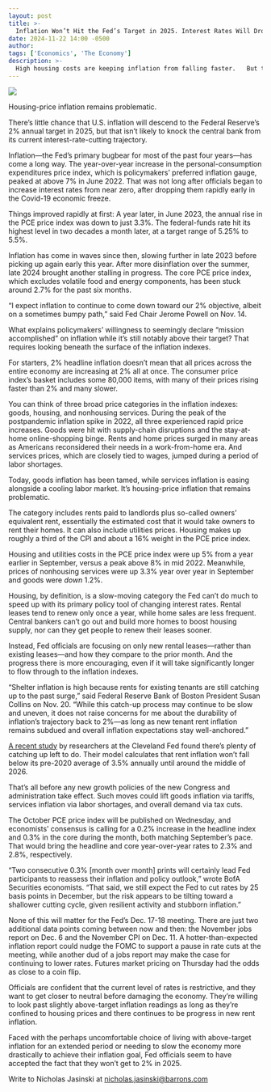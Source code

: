 ```yaml
---
layout: post
title: >-
  Inflation Won’t Hit the Fed’s Target in 2025. Interest Rates Will Drop Anyway.
date: 2024-11-22 14:00 -0500
author: 
tags: ['Economics', 'The Economy']
description: >-
  High housing costs are keeping inflation from falling faster.   But there’s still a case for cutting rates.
---
```





 


 








![](https://images.barrons.com/im-59951045?width=548&height=365)


Housing-price inflation remains problematic.






There’s little chance that U.S. inflation will descend to the Federal Reserve’s 2% annual target in 2025, but that isn’t likely to knock the central bank from its current interest-rate-cutting trajectory. 


Inflation—the Fed’s primary bugbear for most of the past four years—has come a long way. The year-over-year increase in the personal-consumption expenditures price index, which is policymakers’ preferred inflation gauge, peaked at above 7% in June 2022. That was not long after officials began to increase interest rates from near zero, after dropping them rapidly early in the Covid-19 economic freeze.


 Things improved rapidly at first: A year later, in June 2023, the annual rise in the PCE price index was down to just 3.3%. The federal-funds rate hit its highest level in two decades a month later, at a target range of 5.25% to 5.5%.


Inflation has come in waves since then, slowing further in late 2023 before picking up again early this year. After more disinflation over the summer, late 2024 brought another stalling in progress. The core PCE price index, which excludes volatile food and energy components, has been stuck around 2.7% for the past six months.


“I expect inflation to continue to come down toward our 2% objective, albeit on a sometimes bumpy path,” said Fed Chair Jerome Powell on Nov. 14.


What explains policymakers’ willingness to seemingly declare “mission accomplished” on inflation while it’s still notably above their target? That requires looking beneath the surface of the inflation indexes.


For starters, 2% headline inflation doesn’t mean that all prices across the entire economy are increasing at 2% all at once. The consumer price index’s basket includes some 80,000 items, with many of their prices rising faster than 2% and many slower.





You can think of three broad price categories in the inflation indexes: goods, housing, and nonhousing services. During the peak of the postpandemic inflation spike in 2022, all three experienced rapid price increases. Goods were hit with supply-chain disruptions and the stay-at-home online-shopping binge. Rents and home prices surged in many areas as Americans reconsidered their needs in a work-from-home era. And services prices, which are closely tied to wages, jumped during a period of labor shortages.


Today, goods inflation has been tamed, while services inflation is easing alongside a cooling labor market. It’s housing-price inflation that remains problematic.


The category includes rents paid to landlords plus so-called owners’ equivalent rent, essentially the estimated cost that it would take owners to rent their homes. It can also include utilities prices. Housing makes up roughly a third of the CPI and about a 16% weight in the PCE price index.


Housing and utilities costs in the PCE price index were up 5% from a year earlier in September, versus a peak above 8% in mid 2022. Meanwhile, prices of nonhousing services were up 3.3% year over year in September and goods were
*down*
1.2%.






Housing, by definition, is a slow-moving category the Fed can’t do much to speed up with its primary policy tool of changing interest rates. Rental leases tend to renew only once a year, while home sales are less frequent. Central bankers can’t go out and build more homes to boost housing supply, nor can they get people to renew their leases sooner.


Instead, Fed officials are focusing on only new rental leases—rather than existing leases—and how they compare to the prior month. And the progress there is more encouraging, even if it will take significantly longer to flow through to the inflation indexes.


“Shelter inflation is high because rents for existing tenants are still catching up to the past surge,” said Federal Reserve Bank of Boston President Susan Collins on Nov. 20. “While this catch-up process may continue to be slow and uneven, it does not raise concerns for me about the durability of inflation’s trajectory back to 2%—as long as new tenant rent inflation remains subdued and overall inflation expectations stay well-anchored.”


[A recent study](https://www.clevelandfed.org/publications/economic-commentary/ec-202417-new-tenant-rent-passthrough-and-future-of-rent-inflation?utm_campaign=ClevelandFedDigest&utm_medium=email&_hsenc=p2ANqtz-9L4dtPK4Z-Xo1q4nOGY-yAceSg2e8oCb323PB1NldWjdFBRLfB1C3kYN3Wym4gAjytdI0ckJQ2D0S-BQITtWnIyf69NbNd3ANH2mazt2WDrAra7Q8&_hsmi=334502119&utm_source=cfd&mod=article_inline)
by researchers at the Cleveland Fed found there’s plenty of catching up left to do. Their model calculates that rent inflation won’t fall below its pre-2020 average of 3.5% annually until around the middle of 2026.


That’s all before any new growth policies of the new Congress and administration take effect. Such moves could lift goods inflation via tariffs, services inflation via labor shortages, and overall demand via tax cuts.


The October PCE price index will be published on Wednesday, and economists’ consensus is calling for a 0.2% increase in the headline index and 0.3% in the core during the month, both matching September’s pace. That would bring the headline and core year-over-year rates to 2.3% and 2.8%, respectively.


“Two consecutive 0.3% [month over month] prints will certainly lead Fed participants to reassess their inflation and policy outlook,” wrote BofA Securities economists. “That said, we still expect the Fed to cut rates by 25 basis points in December, but the risk appears to be tilting toward a shallower cutting cycle, given resilient activity and stubborn inflation.”


None of this will matter for the Fed’s Dec. 17-18 meeting. There are just two additional data points coming between now and then: the November jobs report on Dec. 6 and the November CPI on Dec. 11. A hotter-than-expected inflation report could nudge the FOMC to support a pause in rate cuts at the meeting, while another dud of a jobs report may make the case for continuing to lower rates. Futures market pricing on Thursday had the odds as close to a coin flip.


Officials are confident that the current level of rates is restrictive, and they want to get closer to neutral before damaging the economy. They’re willing to look past slightly above-target inflation readings as long as they’re confined to housing prices and there continues to be progress in new rent inflation.


Faced with the perhaps uncomfortable choice of living with above-target inflation for an extended period or needing to slow the economy more drastically to achieve their inflation goal, Fed officials seem to have accepted the fact that they won’t get to 2% in 2025.


Write to Nicholas Jasinski at
[nicholas.jasinski@barrons.com](mailto:nicholas.jasinski@barrons.com)









